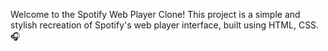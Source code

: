Welcome to the Spotify Web Player Clone! 
This project is a simple and stylish recreation of Spotify's web player interface, built using HTML, CSS.🎧